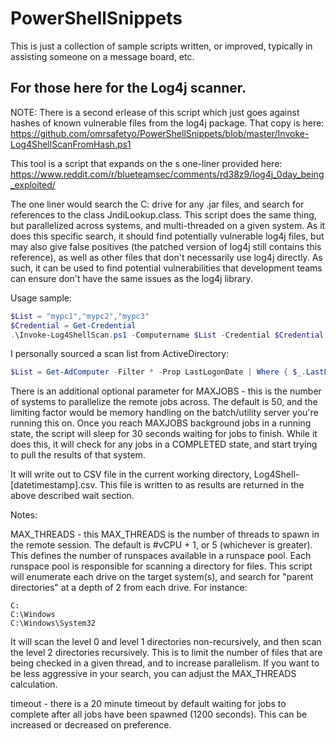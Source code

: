 # PowerShellSnippets

This is just a collection of sample scripts written, or improved, typically in assisting someone on a message board, etc.

## For those here for the Log4j scanner.

NOTE:  There is a second erlease of this script which just goes against hashes of known vulnerable files from the log4j package.  That copy is here:  https://github.com/omrsafetyo/PowerShellSnippets/blob/master/Invoke-Log4ShellScanFromHash.ps1

This tool is a script that expands on the s one-liner provided here: https://www.reddit.com/r/blueteamsec/comments/rd38z9/log4j_0day_being_exploited/

The one liner would search the C: drive for any .jar files, and search for references to the class JndiLookup.class.  This script does the same thing, but parallelized across systems, and multi-threaded on a given system.  As it does this specific search, it should find potentially vulnerable log4j files, but may also give false positives (the patched version of log4j still contains this reference), as well as other files that don't necessarily use log4j directly.  As such, it can be used to find potential vulnerabilities that development teams can ensure don't have the same issues as the log4j library.

Usage sample:

```powershell
$List = "mypc1","mypc2","mypc3"  
$Credential = Get-Credential
.\Invoke-Log4ShellScan.ps1 -Computername $List -Credential $Credential
```

I personally sourced a scan list from ActiveDirectory:

```powershell
$List = Get-AdComputer -Filter * -Prop LastLogonDate | Where { $_.LastLogonDate -gt [datetime]::now.AddDays(-30) } | Select -expand DNSHostName
```

There is an additional optional parameter for MAXJOBS - this is the number of systems to parallelize the remote jobs across.  The default is 50, and the limiting factor would be memory handling on the batch/utility server you're running this on.  Once you reach MAXJOBS background jobs in a running state, the script will sleep for 30 seconds waiting for jobs to finish.  While it does this, it will check for any jobs in a COMPLETED state, and start trying to pull the results of that system.  

It will write out to CSV file in the current working directory, Log4Shell-[datetimestamp].csv.  This file is written to as results are returned in the above described wait section.

Notes:

MAX_THREADS - this MAX_THREADS is the number of threads to spawn in the remote session. The default is #vCPU + 1, or 5 (whichever is greater). This defines the number of runspaces available in a runspace pool.  Each runspace pool is responsible for scanning a directory for files.  This script will enumerate each drive on the target system(s), and search for "parent directories" at a depth of 2 from each drive.  For instance:

```
C:
C:\Windows
C:\Windows\System32
```

It will scan the level 0 and level 1 directories non-recursively, and then scan the level 2 directories recursively.  This is to limit the number of files that are being checked in a given thread, and to increase parallelism.  If you want to be less aggressive in your search, you can adjust the MAX_THREADS calculation.

timeout - there is a 20 minute timeout by default waiting for jobs to complete after all jobs have been spawned (1200 seconds).  This can be increased or decreased on preference.
